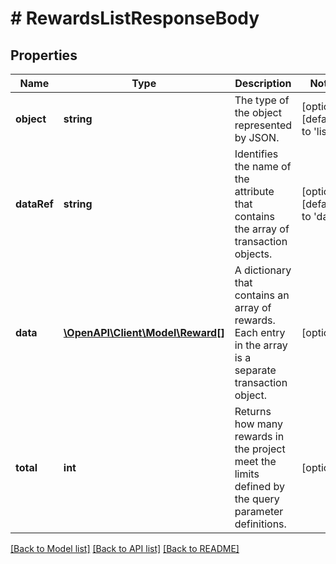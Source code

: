# # RewardsListResponseBody

## Properties

Name | Type | Description | Notes
------------ | ------------- | ------------- | -------------
**object** | **string** | The type of the object represented by JSON. | [optional] [default to 'list']
**dataRef** | **string** | Identifies the name of the attribute that contains the array of transaction objects. | [optional] [default to 'data']
**data** | [**\OpenAPI\Client\Model\Reward[]**](Reward.md) | A dictionary that contains an array of rewards. Each entry in the array is a separate transaction object. | [optional]
**total** | **int** | Returns how many rewards in the project meet the limits defined by the query parameter definitions. | [optional]

[[Back to Model list]](../../README.md#models) [[Back to API list]](../../README.md#endpoints) [[Back to README]](../../README.md)
